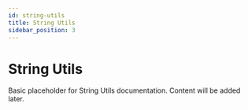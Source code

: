 ```yaml
---
id: string-utils
title: String Utils
sidebar_position: 3
---
```


# String Utils

Basic placeholder for String Utils documentation. Content will be added later. 